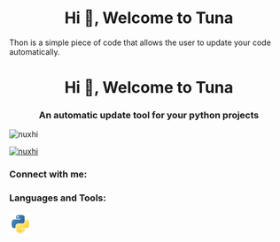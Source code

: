 <h1 align="center">Hi 👋, Welcome to Tuna </h1>
Thon is a simple piece of code that allows the user to update your code automatically.


<h1 align="center">Hi 👋, Welcome to Tuna </h1>
<h3 align="center">An automatic update tool for your python projects</h3>

<p align="left"> <img src="https://komarev.com/ghpvc/?username=nuxhi&label=Profile%20views&color=0e75b6&style=flat" alt="nuxhi" /> </p>

<p align="left"> <a href="https://github.com/ryo-ma/github-profile-trophy"><img src="https://github-profile-trophy.vercel.app/?username=nuxhi" alt="nuxhi" /></a> </p>

<h3 align="left">Connect with me:</h3>
<p align="left">
</p>

<h3 align="left">Languages and Tools:</h3>
<p align="left"> <a href="https://www.python.org" target="_blank" rel="noreferrer"> <img src="https://raw.githubusercontent.com/devicons/devicon/master/icons/python/python-original.svg" alt="python" width="40" height="40"/> </a> </p>
